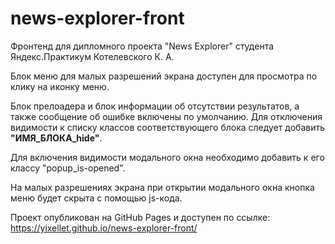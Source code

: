 # news-explorer-front
Фронтенд для дипломного проекта "News Explorer" студента Яндекс.Практикум Котелевского К. А.

Блок меню для малых разрешений экрана доступен для просмотра по клику на иконку меню.

Блок прелоадера и блок информации об отсутствии результатов, а также сообщение об ошибке включены по умолчанию. Для отключения видимости к списку классов соответствующего блока следует добавить **"ИМЯ_БЛОКА_hide"**.

Для включения видимости модального окна необходимо добавить к его классу "popup_is-opened".

На малых разрешениях экрана при открытии модального окна кнопка меню будет скрыта с помощью js-кода.

Проект опубликован на GitHub Pages и доступен по ссылке:
<https://yixellet.github.io/news-explorer-front/>
